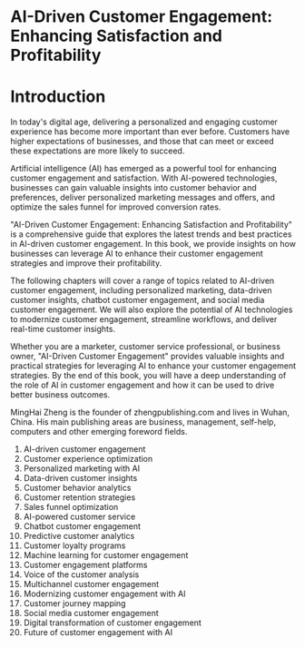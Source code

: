 # AI-Driven Customer Engagement: Enhancing Satisfaction and Profitability

# Introduction

In today's digital age, delivering a personalized and engaging customer experience has become more important than ever before. Customers have higher expectations of businesses, and those that can meet or exceed these expectations are more likely to succeed.

Artificial intelligence (AI) has emerged as a powerful tool for enhancing customer engagement and satisfaction. With AI-powered technologies, businesses can gain valuable insights into customer behavior and preferences, deliver personalized marketing messages and offers, and optimize the sales funnel for improved conversion rates.

"AI-Driven Customer Engagement: Enhancing Satisfaction and Profitability" is a comprehensive guide that explores the latest trends and best practices in AI-driven customer engagement. In this book, we provide insights on how businesses can leverage AI to enhance their customer engagement strategies and improve their profitability.

The following chapters will cover a range of topics related to AI-driven customer engagement, including personalized marketing, data-driven customer insights, chatbot customer engagement, and social media customer engagement. We will also explore the potential of AI technologies to modernize customer engagement, streamline workflows, and deliver real-time customer insights.

Whether you are a marketer, customer service professional, or business owner, "AI-Driven Customer Engagement" provides valuable insights and practical strategies for leveraging AI to enhance your customer engagement strategies. By the end of this book, you will have a deep understanding of the role of AI in customer engagement and how it can be used to drive better business outcomes.

MingHai Zheng is the founder of zhengpublishing.com and lives in Wuhan, China. His main publishing areas are business, management, self-help, computers and other emerging foreword fields.



1. AI-driven customer engagement
2. Customer experience optimization
3. Personalized marketing with AI
4. Data-driven customer insights
5. Customer behavior analytics
6. Customer retention strategies
7. Sales funnel optimization
8. AI-powered customer service
9. Chatbot customer engagement
10. Predictive customer analytics
11. Customer loyalty programs
12. Machine learning for customer engagement
13. Customer engagement platforms
14. Voice of the customer analysis
15. Multichannel customer engagement
16. Modernizing customer engagement with AI
17. Customer journey mapping
18. Social media customer engagement
19. Digital transformation of customer engagement
20. Future of customer engagement with AI

